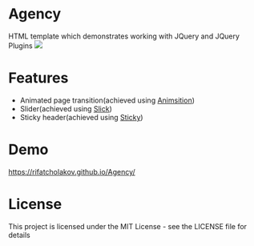 # Agency
HTML template which demonstrates working with JQuery and JQuery Plugins
<img src="https://i.imgur.com/Ap1ogsH.png" />

# Features
* Animated page transition(achieved using [Animsition](http://git.blivesta.com/animsition/))
* Slider(achieved using [Slick](http://kenwheeler.github.io/slick/))
* Sticky header(achieved using [Sticky](http://stickyjs.com/))

# Demo
https://rifatcholakov.github.io/Agency/

# License
This project is licensed under the MIT License - see the LICENSE file for details
